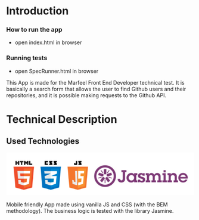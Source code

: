 # Introduction

### How to run the app 

* open index.html in browser

### Running tests

* open SpecRunner.html in browser

This App is made for the Marfeel Front End Developer technical test. It is basically a search form that allows the user to find Github users and their repositories, and it is possible making requests to the Github API.

# Technical Description

## Used Technologies 

![Explore page screenshot](../images/technologies.png)

Mobile friendly App made using vanilla JS and CSS (with the BEM methodology). The business logic is tested with the library Jasmine. 

